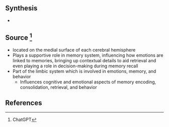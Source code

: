 ## Synthesis
- 
## Source [^1]
- located on the medial surface of each cerebral hemisphere
- Plays a supportive role in memory system, influencing how emotions are linked to memories, bringing up contextual details to aid retrieval and even playing a role in decision-making during memory recall
- Part of the limbic system which is involved in emotions, memory, and behavior
	- Influences cognitive and emotional aspects of memory encoding, consolidation, retrieval, and behavior
## References

[^1]: ChatGPT